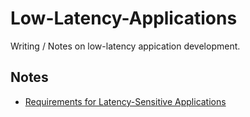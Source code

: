 # Low-Latency-Applications

Writing / Notes on low-latency appication development.

## Notes
- [Requirements for Latency-Sensitive Applications](Requirements-Latency-Sensitive-Applications.md)
